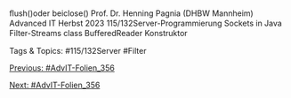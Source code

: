 ﬂush()oder beiclose()
Prof. Dr. Henning Pagnia (DHBW Mannheim) Advanced IT Herbst 2023 115/132Server-Programmierung Sockets in Java
Filter-Streams
class BuﬀeredReader
Konstruktor

   Tags & Topics:
   #115/132Server
   #Filter

[Previous: #AdvIT-Folien_356](AdvIT-Folien_356.md)

[Next: #AdvIT-Folien_356](AdvIT-Folien_356.md)